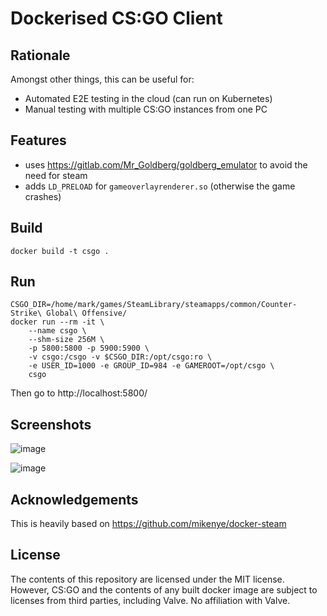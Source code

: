 # Dockerised CS:GO Client

## Rationale

Amongst other things, this can be useful for:

- Automated E2E testing in the cloud (can run on Kubernetes)
- Manual testing with multiple CS:GO instances from one PC


## Features

- uses https://gitlab.com/Mr_Goldberg/goldberg_emulator to avoid the need for steam
- adds `LD_PRELOAD` for `gameoverlayrenderer.so` (otherwise the game crashes)


## Build

```
docker build -t csgo .
```


## Run

```
CSGO_DIR=/home/mark/games/SteamLibrary/steamapps/common/Counter-Strike\ Global\ Offensive/
docker run --rm -it \
    --name csgo \
    --shm-size 256M \
    -p 5800:5800 -p 5900:5900 \
    -v csgo:/csgo -v $CSGO_DIR:/opt/csgo:ro \
    -e USER_ID=1000 -e GROUP_ID=984 -e GAMEROOT=/opt/csgo \
    csgo
```

Then go to http://localhost:5800/


## Screenshots

![image](https://user-images.githubusercontent.com/5138316/170975992-2730f6e0-a0b3-4dc1-9f21-539a26550282.png)

![image](https://user-images.githubusercontent.com/5138316/170976522-9feb845c-fb27-447e-a7de-01e25b878396.png)


## Acknowledgements

This is heavily based on https://github.com/mikenye/docker-steam


## License

The contents of this repository are licensed under the MIT license.
However, CS:GO and the contents of any built docker image are subject to licenses from third parties, including Valve.
No affiliation with Valve.
